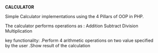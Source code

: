 
**CALCULATOR**

Simple Calculator implementations using the 4 Pillars of OOP in PHP. 

The calculator performs operations as :
 Addition
 Subtract
 Division
 Multiplication

key functionality:
.Perform 4 arithmetic operations on
 two value specified by the user
.Show result of the calculation




